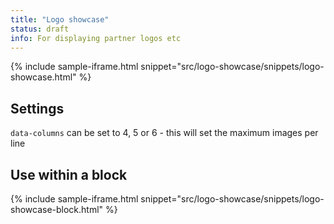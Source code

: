 ```yaml
---
title: "Logo showcase"
status: draft
info: For displaying partner logos etc
---
```


{% include sample-iframe.html snippet="src/logo-showcase/snippets/logo-showcase.html" %}

## Settings

`data-columns` can be set to 4, 5 or 6 - this will set the maximum images per line

## Use within a block

{% include sample-iframe.html snippet="src/logo-showcase/snippets/logo-showcase-block.html" %}
